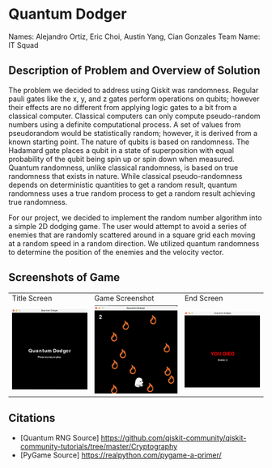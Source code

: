 # Quantum Dodger
Names: Alejandro Ortiz, Eric Choi, Austin Yang, Cian Gonzales
Team Name: IT Squad

## Description of Problem and Overview of Solution
The problem we decided to address using Qiskit was randomness. Regular pauli gates like the x, y, and z gates perform operations on qubits; however their effects are no different from applying logic gates to a bit from a classical computer. Classical computers can only compute pseudo-random numbers using a definite computational process. A set of values from pseudorandom would be statistically random; however, it is derived from a known starting point. The nature of qubits is based on randomness. The Hadamard gate places a qubit in a state of superposition with equal probability of the qubit being spin up or spin down when measured. Quantum randomness, unlike classical randomness, is based on true randomness that exists in nature. While classical pseudo-randomness depends on deterministic quantities to get a random result, quantum randomness uses a true random process to get a random result achieving true randomness. 

For our project, we decided to implement the random number algorithm into a simple 2D dodging game. The user would attempt to avoid a series of enemies that are randomly scattered around in a square grid each moving at a random speed in a random direction. We utilized quantum randomness to determine the position of the enemies and the velocity vector. 

## Screenshots of Game
<table>
  <tr>
    <td>Title Screen</td>
     <td>Game Screenshot</td>
     <td>End Screen</td>
  </tr>
  <tr>
    <td><img src="images/titlescreen.png" width=270></td>
    <td><img src="images/game_ss.png" width=270></td>
    <td><img src="images/endscreen.png" width=270></td>
  </tr>
 </table>

## Citations
* [Quantum RNG Source] https://github.com/qiskit-community/qiskit-community-tutorials/tree/master/Cryptography
* [PyGame Source] https://realpython.com/pygame-a-primer/
